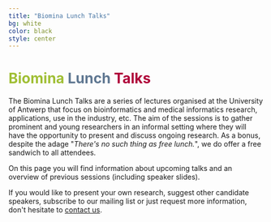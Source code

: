 ```yaml
---
title: "Biomina Lunch Talks"
bg: white
color: black
style: center
---
```


# **<span style="color: #a0bf35">Biomina</span> <span style="color: #5f7791">Lunch</span> <span style="color: #af0039">Talks</span>**
<!-- {: .text-biominagreen .text} -->

The Biomina Lunch Talks are a series of lectures organised at the University of Antwerp that focus on bioinformatics and medical informatics research, applications, use in the industry, etc. The aim of the sessions is to gather prominent and young researchers in an informal setting where they will have the opportunity to present and discuss ongoing research. As a bonus, despite the adage "*There's no such thing as free lunch.*", we do offer a free sandwich to all attendees.

On this page you will find information about upcoming talks and an overview of previous sessions (including speaker slides).

If you would like to present your own research, suggest other candidate speakers, subscribe to our mailing list or just request more information, don't hesitate to [contact us](#contact).
